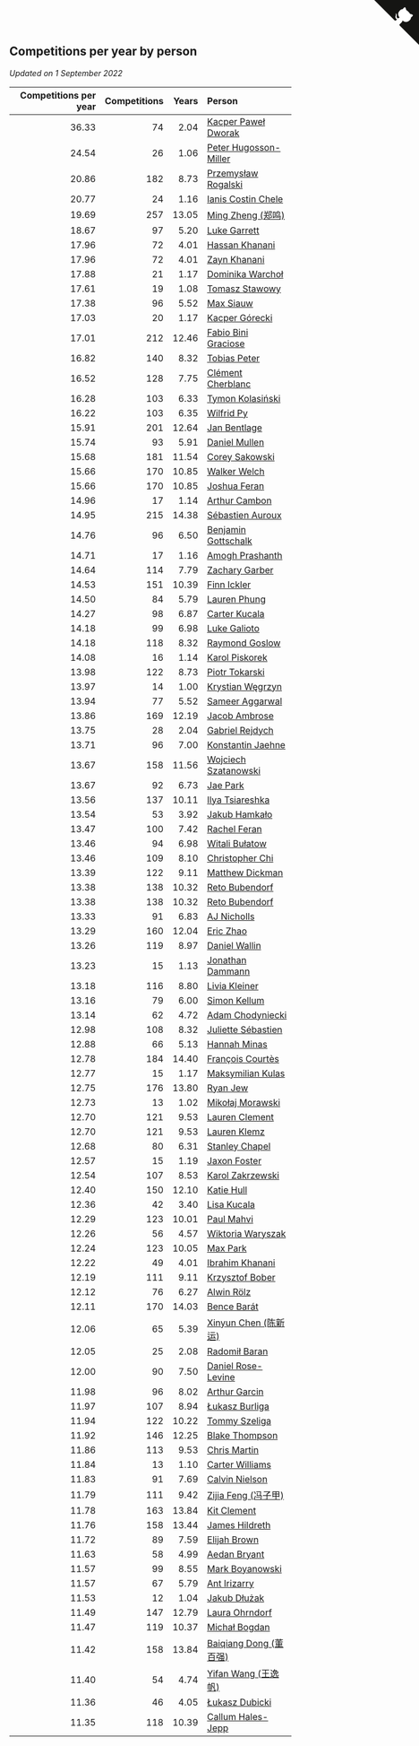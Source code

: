 ## Competitions per year by person

*Updated on  1 September 2022*

| Competitions per year | Competitions | Years | Person |
| ---: | ---: | ---: | :--- |
| 36.33 | 74 | 2.04 | [Kacper Paweł Dworak](https://www.worldcubeassociation.org/persons/2020DWOR01) |
| 24.54 | 26 | 1.06 | [Peter Hugosson-Miller](https://www.worldcubeassociation.org/persons/2021HUGO01) |
| 20.86 | 182 | 8.73 | [Przemysław Rogalski](https://www.worldcubeassociation.org/persons/2013ROGA02) |
| 20.77 | 24 | 1.16 | [Ianis Costin Chele](https://www.worldcubeassociation.org/persons/2021CHEL01) |
| 19.69 | 257 | 13.05 | [Ming Zheng (郑鸣)](https://www.worldcubeassociation.org/persons/2009ZHEN11) |
| 18.67 | 97 | 5.20 | [Luke Garrett](https://www.worldcubeassociation.org/persons/2017GARR05) |
| 17.96 | 72 | 4.01 | [Hassan Khanani](https://www.worldcubeassociation.org/persons/2018KHAN26) |
| 17.96 | 72 | 4.01 | [Zayn Khanani](https://www.worldcubeassociation.org/persons/2018KHAN28) |
| 17.88 | 21 | 1.17 | [Dominika Warchoł](https://www.worldcubeassociation.org/persons/2021WARC01) |
| 17.61 | 19 | 1.08 | [Tomasz Stawowy](https://www.worldcubeassociation.org/persons/2021STAW01) |
| 17.38 | 96 | 5.52 | [Max Siauw](https://www.worldcubeassociation.org/persons/2017SIAU02) |
| 17.03 | 20 | 1.17 | [Kacper Górecki](https://www.worldcubeassociation.org/persons/2021GORE01) |
| 17.01 | 212 | 12.46 | [Fabio Bini Graciose](https://www.worldcubeassociation.org/persons/2010GRAC02) |
| 16.82 | 140 | 8.32 | [Tobias Peter](https://www.worldcubeassociation.org/persons/2014PETE03) |
| 16.52 | 128 | 7.75 | [Clément Cherblanc](https://www.worldcubeassociation.org/persons/2014CHER05) |
| 16.28 | 103 | 6.33 | [Tymon Kolasiński](https://www.worldcubeassociation.org/persons/2016KOLA02) |
| 16.22 | 103 | 6.35 | [Wilfrid Py](https://www.worldcubeassociation.org/persons/2016PYWI01) |
| 15.91 | 201 | 12.64 | [Jan Bentlage](https://www.worldcubeassociation.org/persons/2010BENT01) |
| 15.74 | 93 | 5.91 | [Daniel Mullen](https://www.worldcubeassociation.org/persons/2016MULL04) |
| 15.68 | 181 | 11.54 | [Corey Sakowski](https://www.worldcubeassociation.org/persons/2011SAKO01) |
| 15.66 | 170 | 10.85 | [Walker Welch](https://www.worldcubeassociation.org/persons/2011WELC01) |
| 15.66 | 170 | 10.85 | [Joshua Feran](https://www.worldcubeassociation.org/persons/2011FERA01) |
| 14.96 | 17 | 1.14 | [Arthur Cambon](https://www.worldcubeassociation.org/persons/2021CAMB01) |
| 14.95 | 215 | 14.38 | [Sébastien Auroux](https://www.worldcubeassociation.org/persons/2008AURO01) |
| 14.76 | 96 | 6.50 | [Benjamin Gottschalk](https://www.worldcubeassociation.org/persons/2016GOTT01) |
| 14.71 | 17 | 1.16 | [Amogh Prashanth](https://www.worldcubeassociation.org/persons/2021PRAS01) |
| 14.64 | 114 | 7.79 | [Zachary Garber](https://www.worldcubeassociation.org/persons/2014GARB01) |
| 14.53 | 151 | 10.39 | [Finn Ickler](https://www.worldcubeassociation.org/persons/2012ICKL01) |
| 14.50 | 84 | 5.79 | [Lauren Phung](https://www.worldcubeassociation.org/persons/2016PHUN02) |
| 14.27 | 98 | 6.87 | [Carter Kucala](https://www.worldcubeassociation.org/persons/2015KUCA01) |
| 14.18 | 99 | 6.98 | [Luke Galioto](https://www.worldcubeassociation.org/persons/2015GALI02) |
| 14.18 | 118 | 8.32 | [Raymond Goslow](https://www.worldcubeassociation.org/persons/2014GOSL01) |
| 14.08 | 16 | 1.14 | [Karol Piskorek](https://www.worldcubeassociation.org/persons/2021PISK01) |
| 13.98 | 122 | 8.73 | [Piotr Tokarski](https://www.worldcubeassociation.org/persons/2013TOKA01) |
| 13.97 | 14 | 1.00 | [Krystian Węgrzyn](https://www.worldcubeassociation.org/persons/2021WEGR01) |
| 13.94 | 77 | 5.52 | [Sameer Aggarwal](https://www.worldcubeassociation.org/persons/2017AGGA01) |
| 13.86 | 169 | 12.19 | [Jacob Ambrose](https://www.worldcubeassociation.org/persons/2010AMBR01) |
| 13.75 | 28 | 2.04 | [Gabriel Rejdych](https://www.worldcubeassociation.org/persons/2020REJD01) |
| 13.71 | 96 | 7.00 | [Konstantin Jaehne](https://www.worldcubeassociation.org/persons/2015JAEH01) |
| 13.67 | 158 | 11.56 | [Wojciech Szatanowski](https://www.worldcubeassociation.org/persons/2011SZAT01) |
| 13.67 | 92 | 6.73 | [Jae Park](https://www.worldcubeassociation.org/persons/2015PARK24) |
| 13.56 | 137 | 10.11 | [Ilya Tsiareshka](https://www.worldcubeassociation.org/persons/2012TERE01) |
| 13.54 | 53 | 3.92 | [Jakub Hamkało](https://www.worldcubeassociation.org/persons/2018HAMK01) |
| 13.47 | 100 | 7.42 | [Rachel Feran](https://www.worldcubeassociation.org/persons/2015FERA01) |
| 13.46 | 94 | 6.98 | [Witali Bułatow](https://www.worldcubeassociation.org/persons/2015BUAT01) |
| 13.46 | 109 | 8.10 | [Christopher Chi](https://www.worldcubeassociation.org/persons/2014CHIC01) |
| 13.39 | 122 | 9.11 | [Matthew Dickman](https://www.worldcubeassociation.org/persons/2013DICK01) |
| 13.38 | 138 | 10.32 | [Reto Bubendorf](https://www.worldcubeassociation.org/persons/2012BUBE01) |
| 13.38 | 138 | 10.32 | [Reto Bubendorf](https://www.worldcubeassociation.org/persons/2012BUBE01) |
| 13.33 | 91 | 6.83 | [AJ Nicholls](https://www.worldcubeassociation.org/persons/2015NICH04) |
| 13.29 | 160 | 12.04 | [Eric Zhao](https://www.worldcubeassociation.org/persons/2010ZHAO19) |
| 13.26 | 119 | 8.97 | [Daniel Wallin](https://www.worldcubeassociation.org/persons/2013WALL03) |
| 13.23 | 15 | 1.13 | [Jonathan Dammann](https://www.worldcubeassociation.org/persons/2021DAMM01) |
| 13.18 | 116 | 8.80 | [Livia Kleiner](https://www.worldcubeassociation.org/persons/2013KLEI03) |
| 13.16 | 79 | 6.00 | [Simon Kellum](https://www.worldcubeassociation.org/persons/2016KELL12) |
| 13.14 | 62 | 4.72 | [Adam Chodyniecki](https://www.worldcubeassociation.org/persons/2017CHOD02) |
| 12.98 | 108 | 8.32 | [Juliette Sébastien](https://www.worldcubeassociation.org/persons/2014SEBA01) |
| 12.88 | 66 | 5.13 | [Hannah Minas](https://www.worldcubeassociation.org/persons/2017MINA04) |
| 12.78 | 184 | 14.40 | [François Courtès](https://www.worldcubeassociation.org/persons/2008COUR01) |
| 12.77 | 15 | 1.17 | [Maksymilian Kulas](https://www.worldcubeassociation.org/persons/2021KULA02) |
| 12.75 | 176 | 13.80 | [Ryan Jew](https://www.worldcubeassociation.org/persons/2008JEWR01) |
| 12.73 | 13 | 1.02 | [Mikołaj Morawski](https://www.worldcubeassociation.org/persons/2021MORA01) |
| 12.70 | 121 | 9.53 | [Lauren Clement](https://www.worldcubeassociation.org/persons/2013KLEM01) |
| 12.70 | 121 | 9.53 | [Lauren Klemz](https://www.worldcubeassociation.org/persons/2013KLEM01) |
| 12.68 | 80 | 6.31 | [Stanley Chapel](https://www.worldcubeassociation.org/persons/2016CHAP04) |
| 12.57 | 15 | 1.19 | [Jaxon Foster](https://www.worldcubeassociation.org/persons/2021FOST01) |
| 12.54 | 107 | 8.53 | [Karol Zakrzewski](https://www.worldcubeassociation.org/persons/2014ZAKR01) |
| 12.40 | 150 | 12.10 | [Katie Hull](https://www.worldcubeassociation.org/persons/2010HULL01) |
| 12.36 | 42 | 3.40 | [Lisa Kucala](https://www.worldcubeassociation.org/persons/2019KUCA01) |
| 12.29 | 123 | 10.01 | [Paul Mahvi](https://www.worldcubeassociation.org/persons/2012MAHV01) |
| 12.26 | 56 | 4.57 | [Wiktoria Waryszak](https://www.worldcubeassociation.org/persons/2018WARY01) |
| 12.24 | 123 | 10.05 | [Max Park](https://www.worldcubeassociation.org/persons/2012PARK03) |
| 12.22 | 49 | 4.01 | [Ibrahim Khanani](https://www.worldcubeassociation.org/persons/2018KHAN27) |
| 12.19 | 111 | 9.11 | [Krzysztof Bober](https://www.worldcubeassociation.org/persons/2013BOBE01) |
| 12.12 | 76 | 6.27 | [Alwin Rölz](https://www.worldcubeassociation.org/persons/2016ROLZ01) |
| 12.11 | 170 | 14.03 | [Bence Barát](https://www.worldcubeassociation.org/persons/2008BARA01) |
| 12.06 | 65 | 5.39 | [Xinyun Chen (陈新运)](https://www.worldcubeassociation.org/persons/2017CHEN36) |
| 12.05 | 25 | 2.08 | [Radomił Baran](https://www.worldcubeassociation.org/persons/2020BARA02) |
| 12.00 | 90 | 7.50 | [Daniel Rose-Levine](https://www.worldcubeassociation.org/persons/2015ROSE01) |
| 11.98 | 96 | 8.02 | [Arthur Garcin](https://www.worldcubeassociation.org/persons/2014GARC27) |
| 11.97 | 107 | 8.94 | [Łukasz Burliga](https://www.worldcubeassociation.org/persons/2013BURL01) |
| 11.94 | 122 | 10.22 | [Tommy Szeliga](https://www.worldcubeassociation.org/persons/2012SZEL01) |
| 11.92 | 146 | 12.25 | [Blake Thompson](https://www.worldcubeassociation.org/persons/2010THOM03) |
| 11.86 | 113 | 9.53 | [Chris Martin](https://www.worldcubeassociation.org/persons/2013MART03) |
| 11.84 | 13 | 1.10 | [Carter Williams](https://www.worldcubeassociation.org/persons/2021WILL06) |
| 11.83 | 91 | 7.69 | [Calvin Nielson](https://www.worldcubeassociation.org/persons/2014NIEL03) |
| 11.79 | 111 | 9.42 | [Zijia Feng (冯子甲)](https://www.worldcubeassociation.org/persons/2013FENG02) |
| 11.78 | 163 | 13.84 | [Kit Clement](https://www.worldcubeassociation.org/persons/2008CLEM01) |
| 11.76 | 158 | 13.44 | [James Hildreth](https://www.worldcubeassociation.org/persons/2009HILD01) |
| 11.72 | 89 | 7.59 | [Elijah Brown](https://www.worldcubeassociation.org/persons/2015BROW03) |
| 11.63 | 58 | 4.99 | [Aedan Bryant](https://www.worldcubeassociation.org/persons/2017BRYA06) |
| 11.57 | 99 | 8.55 | [Mark Boyanowski](https://www.worldcubeassociation.org/persons/2014BOYA01) |
| 11.57 | 67 | 5.79 | [Ant Irizarry](https://www.worldcubeassociation.org/persons/2016IRIZ02) |
| 11.53 | 12 | 1.04 | [Jakub Dłużak](https://www.worldcubeassociation.org/persons/2021DLUZ01) |
| 11.49 | 147 | 12.79 | [Laura Ohrndorf](https://www.worldcubeassociation.org/persons/2009OHRN01) |
| 11.47 | 119 | 10.37 | [Michał Bogdan](https://www.worldcubeassociation.org/persons/2012BOGD01) |
| 11.42 | 158 | 13.84 | [Baiqiang Dong (董百强)](https://www.worldcubeassociation.org/persons/2008DONG06) |
| 11.40 | 54 | 4.74 | [Yifan Wang (王逸帆)](https://www.worldcubeassociation.org/persons/2017WANY29) |
| 11.36 | 46 | 4.05 | [Łukasz Dubicki](https://www.worldcubeassociation.org/persons/2018DUBI01) |
| 11.35 | 118 | 10.39 | [Callum Hales-Jepp](https://www.worldcubeassociation.org/persons/2012HALE01) |


<a href="https://github.com/jonatanklosko/wca_statistics" class="github-corner" aria-label="View source on Github"><svg width="80" height="80" viewBox="0 0 250 250" style="fill:#151513; color:#fff; position: absolute; top: 0; border: 0; right: 0;" aria-hidden="true"><path d="M0,0 L115,115 L130,115 L142,142 L250,250 L250,0 Z"></path><path d="M128.3,109.0 C113.8,99.7 119.0,89.6 119.0,89.6 C122.0,82.7 120.5,78.6 120.5,78.6 C119.2,72.0 123.4,76.3 123.4,76.3 C127.3,80.9 125.5,87.3 125.5,87.3 C122.9,97.6 130.6,101.9 134.4,103.2" fill="currentColor" style="transform-origin: 130px 106px;" class="octo-arm"></path><path d="M115.0,115.0 C114.9,115.1 118.7,116.5 119.8,115.4 L133.7,101.6 C136.9,99.2 139.9,98.4 142.2,98.6 C133.8,88.0 127.5,74.4 143.8,58.0 C148.5,53.4 154.0,51.2 159.7,51.0 C160.3,49.4 163.2,43.6 171.4,40.1 C171.4,40.1 176.1,42.5 178.8,56.2 C183.1,58.6 187.2,61.8 190.9,65.4 C194.5,69.0 197.7,73.2 200.1,77.6 C213.8,80.2 216.3,84.9 216.3,84.9 C212.7,93.1 206.9,96.0 205.4,96.6 C205.1,102.4 203.0,107.8 198.3,112.5 C181.9,128.9 168.3,122.5 157.7,114.1 C157.9,116.9 156.7,120.9 152.7,124.9 L141.0,136.5 C139.8,137.7 141.6,141.9 141.8,141.8 Z" fill="currentColor" class="octo-body"></path></svg></a><style>.github-corner:hover .octo-arm{animation:octocat-wave 560ms ease-in-out}@keyframes octocat-wave{0%,100%{transform:rotate(0)}20%,60%{transform:rotate(-25deg)}40%,80%{transform:rotate(10deg)}}@media (max-width:500px){.github-corner:hover .octo-arm{animation:none}.github-corner .octo-arm{animation:octocat-wave 560ms ease-in-out}}</style>
